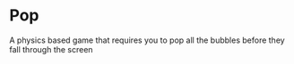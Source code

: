 # Pop
A physics based game that requires you to pop all the bubbles before they fall through the screen
